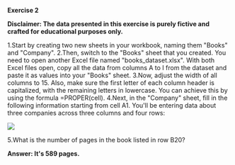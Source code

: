 **Exercise 2**

**Disclaimer: The data presented in this exercise is purely fictive and crafted for educational purposes only.**

1.Start by creating two new sheets in your workbook, naming them "Books" and "Company".
2.Then, switch to the "Books" sheet that you created. You need to open another Excel file named "books_dataset.xlsx". With both Excel files open, copy all the data from columns A to I from the dataset and paste it as values into your "Books" sheet.
3.Now, adjust the width of all columns to 15. Also, make sure the first letter of each column header is capitalized, with the remaining letters in lowercase. You can achieve this by using the formula =PROPER(cell).
4.Next, in the "Company" sheet, fill in the following information starting from cell A1. You'll be entering data about three companies across three columns and four rows:

![](https://www.googleapis.com/download/storage/v1/b/kaggle-user-content/o/inbox%2F17427131%2Fb55572ac2c10021020318ba1e1abed41%2F_2024-04-10_140753740.png?generation=1712750874461348&alt=media)

5.What is the number of pages in the book listed in row B20? 

**Answer: It's 589 pages.**
